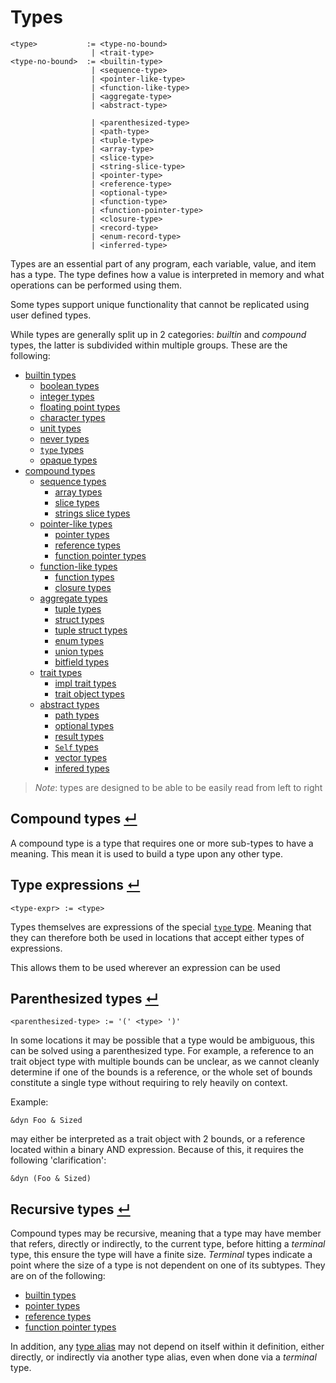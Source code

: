 # Types

```
<type>           := <type-no-bound>
                  | <trait-type>
<type-no-bound>  := <builtin-type>
                  | <sequence-type>
                  | <pointer-like-type>
                  | <function-like-type>
                  | <aggregate-type>
                  | <abstract-type>

                  | <parenthesized-type>
                  | <path-type>
                  | <tuple-type>
                  | <array-type>
                  | <slice-type>
                  | <string-slice-type>
                  | <pointer-type>
                  | <reference-type>
                  | <optional-type>
                  | <function-type>
                  | <function-pointer-type>
                  | <closure-type>
                  | <record-type>
                  | <enum-record-type>
                  | <inferred-type>
```

Types are an essential part of any program, each variable, value, and item has a type.
The type defines how a value is interpreted in memory and what operations can be performed using them.

Some types support unique functionality that cannot be replicated using user defined types.

While types are generally split up in 2 categories: _builtin_ and _compound_ types, the latter is subdivided within multiple groups.
These are the following:
- [builtin types]
  - [boolean types]
  - [integer types]
  - [floating point types]
  - [character types]
  - [unit types]
  - [never types]
  - [`type` types]
  - [opaque types]
- [compound types]
  - [sequence types]
    - [array types]
    - [slice types]
    - [strings slice types]
  - [pointer-like types]
    - [pointer types]
    - [reference types]
    - [function pointer types]
  - [function-like types]
    - [function types]
    - [closure types]
  - [aggregate types]
    - [tuple types]
    - [struct types]
    - [tuple struct types]
    - [enum types]
    - [union types]
    - [bitfield types]
  - [trait types]
    - [impl trait types]
    - [trait object types]
  - [abstract types]
    - [path types]
    - [optional types]
    - [result types]
    - [`Self` types]
    - [vector types]
    - [infered types]

> _Note_: types are designed to be able to be easily read from left to right

## Compound types [↵](#types)

A compound type is a type that requires one or more sub-types to have a meaning.
This mean it is used to build a type upon any other type.

## Type expressions [↵](#types)
```
<type-expr> := <type>
```

Types themselves are expressions of the special [`type` type].
Meaning that they can therefore both be used in locations that accept either types of expressions.

This allows them to be used wherever an expression can be used

## Parenthesized types [↵](#types)
```
<parenthesized-type> := '(' <type> ')'
```

In some locations it may be possible that a type would be ambiguous, this can be solved using a parenthesized type.
For example, a reference to an trait object type with multiple bounds can be unclear, as we cannot cleanly determine if one of the bounds is a reference,
or the whole set of bounds constitute a single type without requiring to rely heavily on context.

Example:
```
&dyn Foo & Sized
```
may either be interpreted as a trait object with 2 bounds, or a reference located within a binary AND expression.
Because of this, it requires the following 'clarification':
```
&dyn (Foo & Sized)
```

## Recursive types [↵](#types)

Compound types may be recursive, meaning that a type may have member that refers, directly or indirectly, to the current type, before hitting a _terminal_ type, this ensure the type will have a finite size.
_Terminal_ types indicate a point where the size of a type is not dependent on one of its subtypes.
They are on of the following:
- [builtin types]
- [pointer types]
- [reference types]
- [function pointer types]

In addition, any [type alias] may not depend on itself within it definition, either directly, or indirectly via another type alias, even when done via a _terminal_ type.


[compound types]:         #compound-types-
[abstract types]:         ./types/abstract-types.md
[infered types]:          ./types/abstract-types/inferred-types.md
[optional types]:         ./types/abstract-types/optional-types.md
[path types]:             ./types/abstract-types/path-types.md
[result types]:           ./types/abstract-types/result-types.md
[`Self` types]:           ./types/abstract-types/self-type.md
[vector types]:           ./types/abstract-types/vector-types.md
[aggregate types]:        ./types/aggregate-types.md
[bitfield types]:         ./types/aggregate-types/bitfield-types.md
[enum types]:             ./types/aggregate-types/enum-types.md
[struct types]:           ./types/aggregate-types/struct-types.md
[tuple struct types]:     ./types/aggregate-types/tuple-struct-types.md
[tuple types]:            ./types/aggregate-types/tuple-types.md
[union types]:            ./types/aggregate-types/union-types.md
[builtin types]:          ./types/builtin-types.md
[boolean types]:          ./types/builtin-types/boolean-types.md
[character types]:        ./types/builtin-types/character-types.md
[floating point types]:   ./types/builtin-types/floating-point-types.md
[integer types]:          ./types/builtin-types/integer-types.md
[never types]:            ./types/builtin-types/never-type.md
[opaque types]:           ./types/builtin-types/opaque-types.md
[`type` types]:           ./types/builtin-types/type-type.md
[`type` type]:            ./types/builtin-types/type-type.md
[unit types]:             ./types/builtin-types/unit-type.md
[function-like types]:    ./types/function-like-types.md
[closure types]:          ./types/function-like-types/closure-types.md
[function types]:         ./types/function-like-types/function-types.md
[pointer-like types]:     ./types/pointer-like-types.md
[function pointer types]: ./types/pointer-like-types/function-pointer-types.md
[pointer types]:          ./types/pointer-like-types/pointer-types.md
[reference types]:        ./types/pointer-like-types/reference-types.md
[sequence types]:         ./types/sequence-types.md
[array types]:            ./types/sequence-types/array-types.md
[slice types]:            ./types/sequence-types/slice-types.md
[strings slice types]:    ./types/sequence-types/string-slice-type.md
[trait types]:            ./types/trait-types.md
[impl trait types]:       ./types/trait-types/impl-trait-types.md
[trait object types]:     ./types/trait-types/trait-object-types.md
[type alias]:             ../items/type-aliases.md